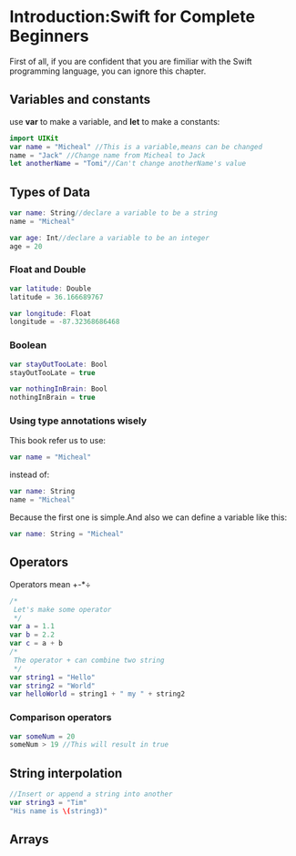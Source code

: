 # Introduction:Swift for Complete Beginners

First of all, if you are confident that you are fimiliar with the Swift programming language, you can ignore this chapter.

## Variables and constants

use **var** to make a variable, and **let** to make a constants:

```swift
import UIKit
var name = "Micheal" //This is a variable,means can be changed
name = "Jack" //Change name from Micheal to Jack
let anotherName = "Tomi"//Can't change anotherName's value
```

## Types of Data

```swift
var name: String//declare a variable to be a string
name = "Micheal"

var age: Int//declare a variable to be an integer
age = 20
```

### Float and Double

```swift
var latitude: Double
latitude = 36.166689767

var longitude: Float
longitude = -87.32368686468
```

### Boolean

```swift
var stayOutTooLate: Bool
stayOutTooLate = true

var nothingInBrain: Bool
nothingInBrain = true
```

### Using type annotations wisely

This book refer us to use:

```swift
var name = "Micheal"
```

instead of:

```swift
var name: String
name = "Micheal"
```

Because the first one is simple.And also we can define a variable like this:

```swift
var name: String = "Micheal"
```

## Operators

Operators mean +-*÷

```swift
/*
 Let's make some operator
 */
var a = 1.1
var b = 2.2
var c = a + b
/*
 The operator + can combine two string
 */
var string1 = "Hello"
var string2 = "World"
var helloWorld = string1 + " my " + string2
```

### Comparison operators

```swift
var someNum = 20
someNum > 19 //This will result in true
```

## String interpolation

```swift
//Insert or append a string into another
var string3 = "Tim"
"His name is \(string3)"
```

## Arrays






































